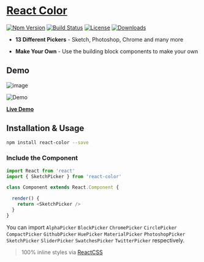 # [React Color](http://casesandberg.github.io/react-color/)

[![Npm Version][npm-version-image]][npm-version-url]
[![Build Status][travis-svg]][travis-url]
[![License][license-image]][license-url]
[![Downloads][downloads-image]][downloads-url]

* **13 Different Pickers** - Sketch, Photoshop, Chrome and many more

* **Make Your Own** - Use the building block components to make your own

## Demo

![image](https://github.com/ZoeLeee/react-color-new/assets/33168975/5095cf03-f0d2-46f1-9911-1b56d963540b)


![Demo](https://media.giphy.com/media/26FfggT53qE304CwE/giphy.gif)

[**Live Demo**](http://casesandberg.github.io/react-color/)

## Installation & Usage

```sh
npm install react-color --save
```

### Include the Component

```js
import React from 'react'
import { SketchPicker } from 'react-color'

class Component extends React.Component {

  render() {
    return <SketchPicker />
  }
}
```
You can import `AlphaPicker` `BlockPicker` `ChromePicker` `CirclePicker` `CompactPicker` `GithubPicker` `HuePicker` `MaterialPicker` `PhotoshopPicker` `SketchPicker` `SliderPicker` `SwatchesPicker` `TwitterPicker` respectively.

> 100% inline styles via [ReactCSS](http://reactcss.com/)

[travis-svg]: https://travis-ci.org/casesandberg/react-color.svg
[travis-url]: https://travis-ci.org/casesandberg/react-color
[license-image]: http://img.shields.io/npm/l/react-color.svg
[license-url]: LICENSE
[downloads-image]: http://img.shields.io/npm/dm/react-color.svg
[downloads-url]: http://npm-stat.com/charts.html?package=react-color
[npm-version-image]: https://img.shields.io/npm/v/react-color.svg
[npm-version-url]: https://www.npmjs.com/package/react-color
